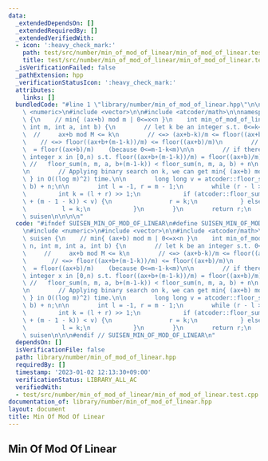 ```yaml
---
data:
  _extendedDependsOn: []
  _extendedRequiredBy: []
  _extendedVerifiedWith:
  - icon: ':heavy_check_mark:'
    path: test/src/number/min_of_mod_of_linear/min_of_mod_of_linear.test.cpp
    title: test/src/number/min_of_mod_of_linear/min_of_mod_of_linear.test.cpp
  _isVerificationFailed: false
  _pathExtension: hpp
  _verificationStatusIcon: ':heavy_check_mark:'
  attributes:
    links: []
  bundledCode: "#line 1 \"library/number/min_of_mod_of_linear.hpp\"\n\n\n\n#include\
    \ <numeric>\n#include <vector>\n\n#include <atcoder/math>\n\nnamespace suisen\
    \ {\n    // min{ (ax+b) mod m | 0<=x<n }\n    int min_of_mod_of_linear(int n,\
    \ int m, int a, int b) {\n        // let k be an integer s.t. 0<=k<m.\n      \
    \  //     ax+b mod M <= k\n        // <=> (ax+b-k)/m <= floor((ax+b)/m)\n    \
    \    // <=> floor((ax+b+(m-1-k))/m) <= floor((ax+b)/m)\n        // <=> floor((ax+b+(m-1-k))/m)\
    \  = floor((ax+b)/m)    (because 0<=m-1-k<m)\n\n        // if there exists an\
    \ integer x in [0,n) s.t. floor((ax+b+(m-1-k))/m) = floor((ax+b)/m),\n       \
    \ //   floor_sum(n, m, a, b+(m-1-k)) < floor_sum(n, m, a, b) + n\n        // holds.\n\
    \n        // Applying binary search on k, we can get min{ (ax+b) mod m | 0<=x<n\
    \ } in O((log m)^2) time.\n\n        long long v = atcoder::floor_sum(n, m, a,\
    \ b) + n;\n\n        int l = -1, r = m - 1;\n        while (r - l > 1) {\n   \
    \         int k = (l + r) >> 1;\n            if (atcoder::floor_sum(n, m, a, b\
    \ + (m - 1 - k)) < v) {\n                r = k;\n            } else {\n      \
    \          l = k;\n            }\n        }\n        return r;\n    }\n} // namespace\
    \ suisen\n\n\n\n"
  code: "#ifndef SUISEN_MIN_OF_MOD_OF_LINEAR\n#define SUISEN_MIN_OF_MOD_OF_LINEAR\n\
    \n#include <numeric>\n#include <vector>\n\n#include <atcoder/math>\n\nnamespace\
    \ suisen {\n    // min{ (ax+b) mod m | 0<=x<n }\n    int min_of_mod_of_linear(int\
    \ n, int m, int a, int b) {\n        // let k be an integer s.t. 0<=k<m.\n   \
    \     //     ax+b mod M <= k\n        // <=> (ax+b-k)/m <= floor((ax+b)/m)\n \
    \       // <=> floor((ax+b+(m-1-k))/m) <= floor((ax+b)/m)\n        // <=> floor((ax+b+(m-1-k))/m)\
    \  = floor((ax+b)/m)    (because 0<=m-1-k<m)\n\n        // if there exists an\
    \ integer x in [0,n) s.t. floor((ax+b+(m-1-k))/m) = floor((ax+b)/m),\n       \
    \ //   floor_sum(n, m, a, b+(m-1-k)) < floor_sum(n, m, a, b) + n\n        // holds.\n\
    \n        // Applying binary search on k, we can get min{ (ax+b) mod m | 0<=x<n\
    \ } in O((log m)^2) time.\n\n        long long v = atcoder::floor_sum(n, m, a,\
    \ b) + n;\n\n        int l = -1, r = m - 1;\n        while (r - l > 1) {\n   \
    \         int k = (l + r) >> 1;\n            if (atcoder::floor_sum(n, m, a, b\
    \ + (m - 1 - k)) < v) {\n                r = k;\n            } else {\n      \
    \          l = k;\n            }\n        }\n        return r;\n    }\n} // namespace\
    \ suisen\n\n\n#endif // SUISEN_MIN_OF_MOD_OF_LINEAR\n"
  dependsOn: []
  isVerificationFile: false
  path: library/number/min_of_mod_of_linear.hpp
  requiredBy: []
  timestamp: '2023-01-02 12:13:30+09:00'
  verificationStatus: LIBRARY_ALL_AC
  verifiedWith:
  - test/src/number/min_of_mod_of_linear/min_of_mod_of_linear.test.cpp
documentation_of: library/number/min_of_mod_of_linear.hpp
layout: document
title: Min Of Mod Of Linear
---
```

## Min Of Mod Of Linear
